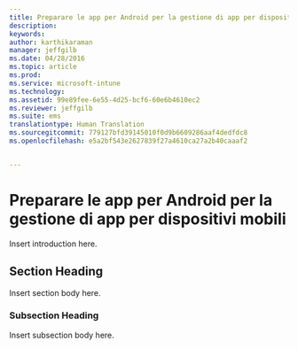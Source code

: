 ```yaml
---
title: Preparare le app per Android per la gestione di app per dispositivi mobili | Microsoft Intune
description: 
keywords: 
author: karthikaraman
manager: jeffgilb
ms.date: 04/28/2016
ms.topic: article
ms.prod: 
ms.service: microsoft-intune
ms.technology: 
ms.assetid: 99e89fee-6e55-4d25-bcf6-60e6b4610ec2
ms.reviewer: jeffgilb
ms.suite: ems
translationtype: Human Translation
ms.sourcegitcommit: 779127bfd39145010f0d9b6609286aaf4dedfdc8
ms.openlocfilehash: e5a2bf543e2627839f27a4610ca27a2b40caaaf2


---
```


# Preparare le app per Android per la gestione di app per dispositivi mobili
Insert introduction here.

## Section Heading
Insert section body here.

### Subsection Heading
Insert subsection body here.




<!--HONumber=Jun16_HO4-->


